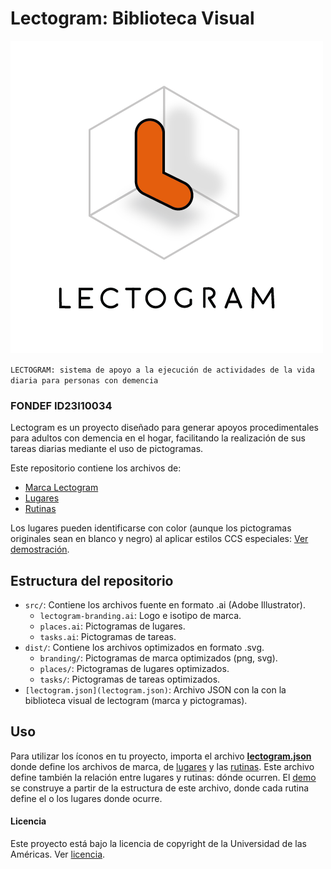 # Lectogram: Biblioteca Visual

![isotipo de lectogram](dist/branding/png/isotipo.png)

` LECTOGRAM: sistema de apoyo a la ejecución de actividades de la vida diaria para personas con demencia `

### FONDEF ID23I10034
Lectogram es un proyecto diseñado para generar apoyos procedimentales para adultos con demencia en el hogar, facilitando la realización de sus tareas diarias mediante el uso de pictogramas.

Este repositorio contiene los archivos de:
- [Marca Lectogram](branding.md)
- [Lugares](places.md)
- [Rutinas](tasks.md)

Los lugares pueden identificarse con color (aunque los pictogramas originales sean en blanco y negro) al aplicar estilos CCS especiales: [Ver demostración](https://hspencer.github.io/lectogram).


## Estructura del repositorio
- `src/`: Contiene los archivos fuente en formato .ai (Adobe Illustrator).
  - `lectogram-branding.ai`: Logo e isotipo de marca.
  - `places.ai`: Pictogramas de lugares.
  - `tasks.ai`: Pictogramas de tareas.
- `dist/`: Contiene los archivos optimizados en formato .svg.
  - `branding/`: Pictogramas de marca optimizados (png, svg).
  - `places/`: Pictogramas de lugares optimizados.
  - `tasks/`: Pictogramas de tareas optimizados.
- `[lectogram.json](lectogram.json)`: Archivo JSON con la con la biblioteca visual de lectogram (marca y pictogramas).

## Uso
Para utilizar los íconos en tu proyecto, importa el archivo **[lectogram.json](lectogram.json)** donde define los archivos de marca, de [lugares](places.md) y las [rutinas](tasks.md). Este archivo define también la relación entre lugares y rutinas: dónde ocurren. El [demo](https://hspencer.github.io/lectogram) se construye a partir de la estructura de este archivo, donde cada rutina define el o los lugares donde ocurre.

#### Licencia

Este proyecto está bajo la licencia de copyright de la Universidad de las Américas. Ver [licencia](LICENSE.md).

